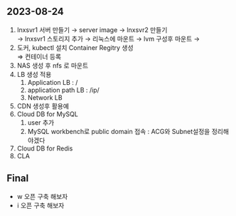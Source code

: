 ## 2023-08-24

1. lnxsvr1 서버 만들기 → server image → lnxsvr2 만들기  
   → lnxsvr1 스토리지 추가 → 리눅스에 마운트 → lvm 구성후 마운트 → 
2. 도커, kubectl 설치 Container Regitry 생성  
   ⇒ 컨테이너 등록
3. NAS 생성 후 nfs 로 마운트
4. LB 생성 적용
    1. Application LB : /
    2. application path LB : /ip/
    3. Network LB 
5. CDN 생성후 활용예
6. Cloud DB for MySQL
    1. user 추가
    2. MySQL workbench로 public domain 접속 : ACG와 Subnet설정을 정리해야겠다
7. Cloud DB for Redis
8. CLA
   
## Final
- w 오픈 구축 해보자
- i 오픈 구축 해보자
